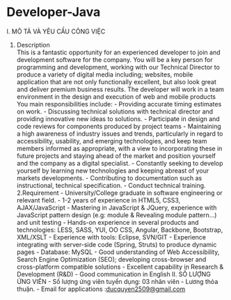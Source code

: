 # Developer-Java
I. MÔ TẢ VÀ YÊU CẦU CÔNG VIỆC
  1. Description  
    This is a fantastic opportunity for an experienced developer to join and development software for the company. You will      be a key person for programming and development, working with our Technical Director to produce a variety of digital         media including; websites, mobile application that are not only functionally excellent, but also look great and deliver      premium business results. The developer will work in a team environment in the design and execution of web and mobile        products You main responsibilities include:
    - Providing accurate timing estimates on work. 
    - Discussing technical solutions with technical director and providing innovative new ideas to solutions.
    - Participate in design and code reviews for components produced by project teams 
    - Maintaining a high awareness of industry issues and trends, particularly in regard to accessibility, usability, and          emerging technologies, and keep team members informed as appropriate, with a view to incorporating these in future           projects and staying ahead of the market and position yourself and the company as a digital specialist.
    - Constantly seeking to develop yourself by learning new technologies and keeping abreast of your markets developments. 
    - Contributing to documentation such as instructional, technical specification.
    - Conduct technical training.  
  2.Requirement  - University/College graduate in software engineering or relevant field.
    - 1-2 years of experience in HTML5, CSS3, AJAX/JavaScript
    - Mastering in JavaScript &amp; JQuery, experience with JavaScript pattern design (e.g: module &amp; Revealing module          pattern…) and unit testing
    - Hands-on experience in several products and technologies: LESS, SASS, YUI, OO CSS, Angular, Backbone, Bootstrap,             XML/XSLT
    - Experience with tools: Eclipse, SVN/GIT 
    - Experience integrating with server-side code (Spring, Struts) to produce dynamic pages
    - Database: MySQL 
    - Good understanding of Web Accessibility, Search Engine Optimization (SEO); developing cross-browser and cross-platform       compatible solutions
    - Excellent capability in Research &amp; Development (R&amp;D)
    - Good communication in English 
  II. SỐ LƯỢNG ỨNG VIÊN 
    - Số lượng ứng viên tuyển dụng: 03 nhân viên 
    - Lương thỏa thuận.
    - Email for applications :ducquyen2509@gmail.com
